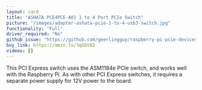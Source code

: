 ```yaml
---
layout: card
title: "ASHATA PCE4PCE-A01 1 to 4 Port PCIe Switch"
picture: "/images/adapter-ashata-pcie-1-to-4-usb3-switch.jpg"
functionality: "Full"
driver_required: "No"
github_issue: "https://github.com/geerlingguy/raspberry-pi-pcie-devices/issues/104"
buy_link: https://amzn.to/3qGbV82
videos: []
---
```

This PCI Express switch uses the ASM1184e PCIe switch, and works well with the Raspberry Pi. As with other PCI Express switches, it requires a separate power supply for 12V power to the board.

